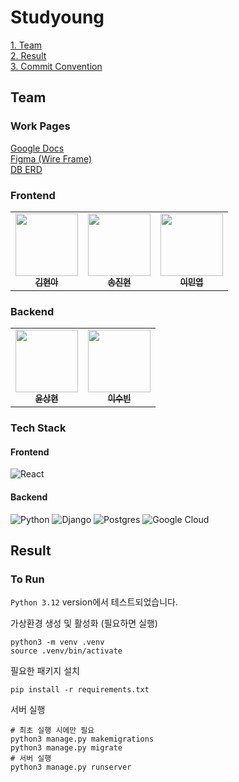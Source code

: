 # Studyoung

[1. Team](#team)  
[2. Result](#result)  
[3. Commit Convention](#commit-convention)  

## Team

### Work Pages
[Google Docs](https://docs.google.com/document/d/1MFORXQ5TRO2KhZZnXdwOpIB8Bm0mYklSr0E40iUTmOI/edit?tab=t.u8u8bbapyy73)  
[Figma (Wire Frame)](https://www.figma.com/design/GrrarW92keO7xxN0aOnlwV/Hey%ED%95%B4%EC%A7%80%EC%A7%80%EB%A7%88%EC%98%81?t=UfjBYhAdrvaYJIiM-0)  
[DB ERD](https://dbdiagram.io/d/Studyoung-6891975edd90d17865715b99)  

### Frontend
<table>
  <tbody>
    <tr>
      <td align="center"><a href="https://github.com/wynsumhi"><img src="https://avatars.githubusercontent.com/u/100817058?v=4" width="100px;" alt=""/><br /><sub><b>김현아</b></sub></a><br /></td>
      <td align="center"><a href="https://github.com/songjinhyun"><img src="https://avatars.githubusercontent.com/u/58201319?v=4" width="100px;" alt=""/><br /><sub><b>송진현</b></sub></a><br /></td>
      <td align="center"><a href="https://github.com/gyqls080813"><img src="https://avatars.githubusercontent.com/u/124768918?v=4" width="100px;" alt=""/><br /><sub><b>이민엽</b></sub></a><br /></td>
    </tr>
  </tbody>
</table>  

### Backend
<table>
  <tbody>
    <tr>
      <td align="center"><a href="https://github.com/sanghyeom"><img src="https://avatars.githubusercontent.com/u/95522882?v=4" width="100px;" alt=""/><br /><sub><b>윤상현</b></sub></a><br /></td>
      <td align="center"><a href="https://github.com/subillie"><img src="https://avatars.githubusercontent.com/u/112736264?v=4" width="100px;" alt=""/><br /><sub><b>이수빈</b></sub></a><br /></td>
    </tr>
  </tbody>
</table>  

### Tech Stack

#### Frontend
![React](https://img.shields.io/badge/react-%2320232a.svg?style=for-the-badge&logo=react&logoColor=%2361DAFB)

#### Backend
![Python](https://img.shields.io/badge/python-3670A0?style=for-the-badge&logo=python&logoColor=ffdd54)
![Django](https://img.shields.io/badge/django-%23092E20.svg?style=for-the-badge&logo=django&logoColor=white)
![Postgres](https://img.shields.io/badge/postgres-%23316192.svg?style=for-the-badge&logo=postgresql&logoColor=white)
![Google Cloud](https://img.shields.io/badge/GoogleCloud-%234285F4.svg?style=for-the-badge&logo=google-cloud&logoColor=white)


## Result

### To Run
`Python 3.12` version에서 테스트되었습니다.  

가상환경 생성 및 활성화 (필요하면 실행)
```shell
python3 -m venv .venv
source .venv/bin/activate
```

필요한 패키지 설치
```shell
pip install -r requirements.txt
```

서버 실행
```shell
# 최초 실행 시에만 필요
python3 manage.py makemigrations
python3 manage.py migrate
# 서버 실행
python3 manage.py runserver
```
